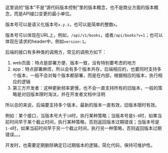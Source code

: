 这里说的“版本”不是“源代码版本控制”里的版本概念，也不是商业方面的版本概念，而是API接口变更的最小单位。

版本号可以是语义化版本号`x.y.z`，也可以是简单的整数`x`。

版本号可以体现在URL上，例如，`/api/v1/books`，或者`/api/books?v=1`；也可以体现在请求的header中，例如`version:1`。

后端的接口有多种类的调用方，常见的调用方如下：

1. web页面：特点是部署方便、版本一致，没有特别要考虑的地方
2. app：特点部署麻烦，所以会有多个版本共存，后端相应的，也要同时支持多个版本，一般不会对每个版本都部署，而是在内部，根据相应的版本，执行相应的逻辑
3. 第三方开发者：这种更新频率更慢，也不会一直支持所有的旧版本，一般的策略是对旧版本限时淘汰，并在开发者文档中注明

所以总的来说，后端要支持多个版本，最新的版本一直有效，旧版本限时有效。

例如：某个接口，当版本号大于`10`时，执行某种策略；当版本号是`5-9`时，如果当前时间早于某个截止时间，执行某种策略，否则返回版本过期错误；当版本号是`1-4`时，如果当前时间早于另一个截止时间，执行另一种策略，否则返回版本过期错误。。。

开发时，也需要定期删除确定已过期版本的逻辑，简化代码，保持可维护性。